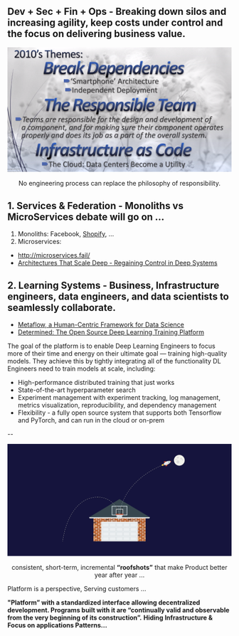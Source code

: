  ## Dev + Sec + Fin + Ops - Breaking down silos and increasing agility, keep costs under control and the focus on delivering business value.

![](../images/Six%20Decades%20of%20SoftwareEngineering.png)

<p align="center"> No engineering process can replace the philosophy of responsibility. </p> 

## 1. Services & Federation - Monoliths vs MicroServices debate will go on ...

1. Monoliths: Facebook, [Shopify](https://twitter.com/jmwind/status/1280968028637757443), ...
2. Microservices:
* http://microservices.fail/
* [Architectures That Scale Deep - Regaining Control in Deep Systems](https://www.infoq.com/presentations/properties-deep-systems/)

## 2. Learning Systems - Business, Infrastructure engineers, data engineers, and data scientists to seamlessly collaborate. 

* [Metaflow, a Human-Centric Framework for Data Science](https://netflixtechblog.com/open-sourcing-metaflow-a-human-centric-framework-for-data-science-fa72e04a5d9)
* [Determined: The Open Source Deep Learning Training Platform](https://determined.ai/developers/)

The goal of the platform is to enable Deep Learning Engineers to focus more of their time and energy on their ultimate goal — training high-quality models. They achieve this by tightly integrating all of the functionality DL Engineers need to train models at scale, including:
- High-performance distributed training that just works
- State-of-the-art hyperparameter search
- Experiment management with experiment tracking, log management, metrics visualization, reproducibility, and dependency management
- Flexibility - a fully open source system that supports both Tensorflow and PyTorch, and can run in the cloud or on-prem

--

![](../images/roofshots.png)
<p align="center">consistent, short-term, incremental <b>“roofshots”</b> that make Product better year after year ... </p> 

Platform is a perspective, Serving customers ... 

**"Platform” with a standardized interface allowing decentralized development. Programs built with it are “continually valid and observable from the very beginning of its construction”.**
**Hiding Infrastructure & Focus on applications Patterns...**



